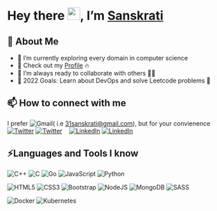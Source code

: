 # Hey there <img src="https://github.com/TheDudeThatCode/TheDudeThatCode/blob/master/Assets/Hi.gif" width="29">, I’m [Sanskrati](https://31sanskrati.github.io/Portfolio_website/)

## 👀 About Me

- 🌱 I’m currently exploring every domain in computer science
- 🔭 Check out my [Profile](https://31sanskrati.github.io/Portfolio_website/) 🔥
- 👯 I’m always ready to collaborate with others 🤝🏻
- 🥅 2022 Goals: Learn about DevOps and solve Leetcode problems 🚀


## 📫 How to connect with me
I prefer ![Gmail](https://img.shields.io/badge/Gmail-D14836?style=for-the-badge&logo=gmail&logoColor=white)( i.e 31sanskrati@gmail.com), but for your convienence
[![Twitter](https://img.shields.io/badge/Twitter-%231DA1F2.svg?style=for-the-badge&logo=Twitter&logoColor=white)](https://twitter.com/azura_dios#gh-light-mode-only)
[![Twitter](https://img.shields.io/badge/Twitter-%231DA1F2.svg?style=for-the-badge&logo=Twitter&logoColor=white)](https://twitter.com/azura_dios#gh-dark-mode-only)
&nbsp;&nbsp;
[![LinkedIn](https://img.shields.io/badge/linkedin-%230077B5.svg?style=for-the-badge&logo=linkedin&logoColor=white)](https://www.linkedin.com/in/sanskrati-jain/#gh-light-mode-only)
[![LinkedIn](https://img.shields.io/badge/linkedin-%230077B5.svg?style=for-the-badge&logo=linkedin&logoColor=white)](https://www.linkedin.com/in/sanskrati-jain/#gh-dark-mode-only)
&nbsp;&nbsp;

## ⚡Languages and Tools I know

![C++](https://img.shields.io/badge/c++-%2300599C.svg?style=for-the-badge&logo=c%2B%2B&logoColor=white)
![C](https://img.shields.io/badge/c-%2300599C.svg?style=for-the-badge&logo=c&logoColor=white)
![Go](https://img.shields.io/badge/go-%2300ADD8.svg?style=for-the-badge&logo=go&logoColor=white)
![JavaScript](https://img.shields.io/badge/javascript-%23323330.svg?style=for-the-badge&logo=javascript&logoColor=%23F7DF1E)
![Python](https://img.shields.io/badge/python-3670A0?style=for-the-badge&logo=python&logoColor=ffdd54)
<!br>
![HTML5](https://img.shields.io/badge/html5-%23E34F26.svg?style=for-the-badge&logo=html5&logoColor=white)
![CSS3](https://img.shields.io/badge/css3-%231572B6.svg?style=for-the-badge&logo=css3&logoColor=white)
![Bootstrap](https://img.shields.io/badge/bootstrap-%23563D7C.svg?style=for-the-badge&logo=bootstrap&logoColor=white)
![NodeJS](https://img.shields.io/badge/node.js-6DA55F?style=for-the-badge&logo=node.js&logoColor=white)
![MongoDB](https://img.shields.io/badge/MongoDB-%234ea94b.svg?style=for-the-badge&logo=mongodb&logoColor=white)
![SASS](https://img.shields.io/badge/SASS-hotpink.svg?style=for-the-badge&logo=SASS&logoColor=white)
<!br>
![Docker](https://img.shields.io/badge/docker-%230db7ed.svg?style=for-the-badge&logo=docker&logoColor=white)
![Kubernetes](https://img.shields.io/badge/kubernetes-%23326ce5.svg?style=for-the-badge&logo=kubernetes&logoColor=white)
